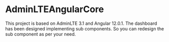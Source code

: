 # AdminLTEAngularCore

This project is based on AdminLTE 3.1 and Angular 12.0.1. The dashboard has been designed implementing sub components. So you can redesign the sub component as per your need.

